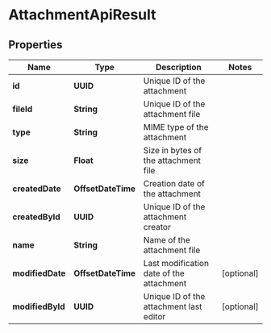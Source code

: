 

# AttachmentApiResult


## Properties

| Name | Type | Description | Notes |
|------------ | ------------- | ------------- | -------------|
|**id** | **UUID** | Unique ID of the attachment |  |
|**fileId** | **String** | Unique ID of the attachment file |  |
|**type** | **String** | MIME type of the attachment |  |
|**size** | **Float** | Size in bytes of the attachment file |  |
|**createdDate** | **OffsetDateTime** | Creation date of the attachment |  |
|**createdById** | **UUID** | Unique ID of the attachment creator |  |
|**name** | **String** | Name of the attachment file |  |
|**modifiedDate** | **OffsetDateTime** | Last modification date of the attachment |  [optional] |
|**modifiedById** | **UUID** | Unique ID of the attachment last editor |  [optional] |



